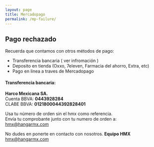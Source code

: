 ```yaml
---
layout: page
title: Mercadopago
permalink: /mp-failure/
---
```


## Pago rechazado
Recuerda que contamos con otros métodos de pago:
 * Transferencia bancaria ( ver infromación )
 * Deposito en tienda (Oxxo, 7eleven, Farmacia del ahorro, Extra, etc)
 * Pago en linea a traves de Mercadopago

#### Transferencia bancaria:

**Harco Mexicana SA.**  
Cuenta BBVA: **0443928284**  
CLABE  BBVA: **0121800044392828401**  

Usa tu número de orden sin el hmx como referencia.  
Envía tu comprobante junto con tu numero de orden a:  [hmx@hangarmx.com](mailto:hmx@hangarmx.com)

No dudes en ponerte en contacto con nosotros.
**Equipo HMX**  
[hmx@hangarmx.com](mailto:hmx@hangarmx.com)
